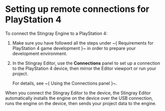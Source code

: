 # Setting up remote connections for PlayStation 4

To connect the Stingray Engine to a PlayStation 4:

1.	Make sure you have followed all the steps under ~{ Requirements for PlayStation 4 game development }~ in order to prepare your development environment.

2.	In the Stingray Editor, use the **Connections** panel to set up a connection to the PlayStation 4 device, then mirror the Editor viewport or run your project.

	For details, see ~{ Using the Connections panel }~.

When you connect the Stingray Editor to the device, the Stingray Editor automatically installs the engine on the device over the USB connection, runs the engine on the device, then sends your project data to the engine.
